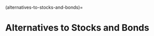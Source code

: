 (alternatives-to-stocks-and-bonds)=
# Alternatives to Stocks and Bonds

[//]: # (TODO: [L] Write article)